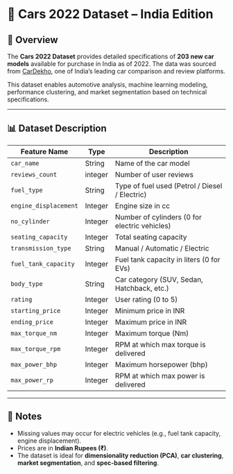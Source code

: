# 🚗 Cars 2022 Dataset – India Edition

## 📄 Overview

The **Cars 2022 Dataset** provides detailed specifications of **203 new car models** available for purchase in India as of 2022. The data was sourced from [CarDekho](https://www.cardekho.com/), one of India’s leading car comparison and review platforms.

This dataset enables automotive analysis, machine learning modeling, performance clustering, and market segmentation based on technical specifications.

---

## 📊 Dataset Description

| Feature Name          | Type    | Description                                    |
| --------------------- | ------- | ---------------------------------------------- |
| `car_name`            | String  | Name of the car model                          |
| `reviews_count`       | integer | Number of user reviews                         |
| `fuel_type`           | String  | Type of fuel used (Petrol / Diesel / Electric) |
| `engine_displacement` | Integer | Engine size in cc                              |
| `no_cylinder`         | Integer | Number of cylinders (0 for electric vehicles)  |
| `seating_capacity`    | Integer | Total seating capacity                         |
| `transmission_type`   | String  | Manual / Automatic / Electric                  |
| `fuel_tank_capacity`  | Integer | Fuel tank capacity in liters (0 for EVs)       |
| `body_type`           | String  | Car category (SUV, Sedan, Hatchback, etc.)     |
| `rating`              | Integer | User rating (0 to 5)                           |
| `starting_price`      | Integer | Minimum price in INR                           |
| `ending_price`        | Integer | Maximum price in INR                           |
| `max_torque_nm`       | Integer | Maximum torque (Nm)                            |
| `max_torque_rpm`      | Integer | RPM at which max torque is delivered           |
| `max_power_bhp`       | Integer | Maximum horsepower (bhp)                       |
| `max_power_rp`        | Integer | RPM at which max power is delivered            |

---

## 📌 Notes

* Missing values may occur for electric vehicles (e.g., fuel tank capacity, engine displacement).
* Prices are in **Indian Rupees (₹)**.
* The dataset is ideal for **dimensionality reduction (PCA)**, **car clustering**, **market segmentation**, and **spec-based filtering**.